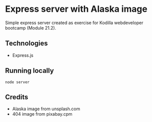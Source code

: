 # Express server with Alaska image

Simple express server created as exercise for Kodilla webdeveloper bootcamp (Module 21.2).

## Technologies

* Express.js

## Running locally

`node server`

## Credits

* Alaska image from unsplash.com
* 404 image from pixabay.cpm